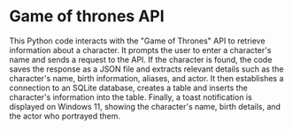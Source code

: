 # Game of thrones API
This Python code interacts with the "Game of Thrones" API to retrieve information about a character. It prompts the user to enter a character's name and sends a request to the API. If the character is found, the code saves the response as a JSON file and extracts relevant details such as the character's name, birth information, aliases, and actor. It then establishes a connection to an SQLite database, creates a table and inserts the character's information into the table. Finally, a toast notification is displayed on Windows 11, showing the character's name, birth details, and the actor who portrayed them.



